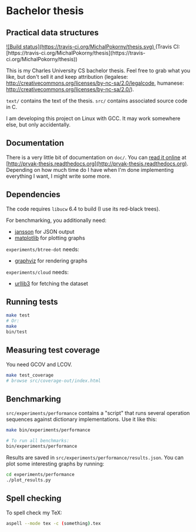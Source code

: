 # Bachelor thesis
## Practical data structures

<a href="https://travis-ci.org/MichalPokorny/thesis">
![Build status](https://travis-ci.org/MichalPokorny/thesis.svg)
</a> (Travis CI: [https://travis-ci.org/MichalPokorny/thesis](https://travis-ci.org/MichalPokorny/thesis))

This is my Charles University CS bachelor thesis.
Feel free to grab what you like, but don't sell it and keep attribution
(legalese: http://creativecommons.org/licenses/by-nc-sa/2.0/legalcode,
 humanese: http://creativecommons.org/licenses/by-nc-sa/2.0/).

`text/` contains the text of the thesis. `src/` contains associated source
code in C.

I am developing this project on Linux with GCC. It may work somewhere else,
but only accidentally.

## Documentation
There is a very little bit of documentation on `doc/`. You can [read it
online](http://prvak-thesis.readthedocs.org) at
[http://prvak-thesis.readthedocs.org](http://prvak-thesis.readthedocs.org).
Depending on how much time do I have when I'm done implementing everything
I want, I might write some more.

## Dependencies
The code requires `libucw` 6.4 to build (I use its red-black trees).

For benchmarking, you additionally need:
* [jansson](http://www.digip.org/jansson/) for JSON output
* [matplotlib](http://matplotlib.org/) for plotting graphs

`experiments/btree-dot` needs:
* [graphviz](http://www.graphviz.org/) for rendering graphs

`experiments/cloud` needs:
* [urllib3](https://urllib3.readthedocs.org/) for fetching the dataset

## Running tests
```bash
make test
# Or:
make
bin/test
```

## Measuring test coverage
You need GCOV and LCOV.
```bash
make test_coverage
# browse src/coverage-out/index.html
```

## Benchmarking
`src/experiments/performance` contains a "script" that runs several operation
sequences against dictionary implementations. Use it like this:
```bash
make bin/experiments/performance

# To run all benchmarks:
bin/experiments/performance
```

Results are saved in `src/experiments/performance/results.json`. You can plot
some interesting graphs by running:
```bash
cd experiments/performance
./plot_results.py
```

## Spell checking
To spell check my TeX:
```bash
aspell --mode tex -c (something).tex
```
